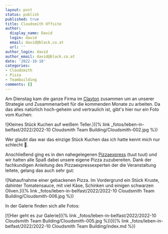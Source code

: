 ```yaml
---
layout: post
status: publish
published: true
title: Cloudsmith Offsite
author:
  display_name: David
  login: david
  email: david@black.co.at
  url: ''
author_login: david
author_email: david@black.co.at
date: '2022-10-18'
categories:
- Cloudsmith
- Pizza
- Teambuilding
comments: []
---
```


Am Dienstag kam die ganze Firma im [Clayton](https://www.claytonhotelbelfast.com/) zusammen um an unserer Strategie und Zusammenarbeit für die kommenden Monate zu arbeiten. Da das alles natürlich hoch-geheim und vertraulich ist, gibt's hier nur ein Foto vom Kuchen:

![Kleines Stück Kuchen auf weißem Teller.]({% link _fotos/leben-in-belfast/2022/2022-10 Cloudsmith Team Building/Cloudsmith-002.jpg %})

Wer glaubt das war das einzige Stück Kuchen das ich hatte kennt mich nur schlecht 🤣.

Anschließend ging es in den nahegelegenen [Pizzaexpress](https://www.pizzaexpress.com/belfast--bedford-street) (tuut tuut) und wir hatten alle Spaß dabei unsere eigene Pizza zuzubereiten. Dank der fachkundigen Anleitung des Pizzaexpressexperten der die Veranstaltung leitete, gelang das auch sehr gut:

![Nahaufnahme einer gebackenen Pizza. Im Vordergrund ein Stück Kruste, dahinter Tomatensauce, mit viel Käse, Schinken und einigen schwarzen Oliven.]({% link _fotos/leben-in-belfast/2022/2022-10 Cloudsmith Team Building/Cloudsmith-006.jpg %})

In der Galerie finden sich alle Fotos:

[![Hier geht es zur Galerie]({% link _fotos/leben-in-belfast/2022/2022-10 Cloudsmith Team Building/Cloudsmith-005.jpg %})]({% link _fotos/leben-in-belfast/2022/2022-10 Cloudsmith Team Building/index.md %})
